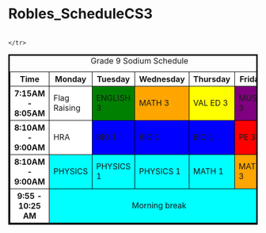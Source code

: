 # Robles_ScheduleCS3
<!DOCTYPE html>
<table>
<table style = "border: 3px solid black; border-collapse:collapse">
<caption> Grade 9 Sodium Schedule </caption>
<colgroup>
    <col span="7" style="background-color: white">
    <col style="background-color:white">
  </colgroup>	

<tr>
<th style = "border: 1px solid black"> Time </th>
<th style = "border: 1px solid black"> Monday </th>
<th style = "border: 1px solid black"> Tuesday </th>
<th style = "border: 1px solid black"> Wednesday </th>
<th style = "border: 1px solid black"> Thursday </th>
<th style = "border: 1px solid black"> Friday </th>

</tr>

<tr>
<th style = "border: 1px solid black"> 7:15AM - 8:05AM </th>
<td style = "border: 1px solid black"> Flag Raising </td>
<td style = "border: 1px solid black; background-color:green"> ENGLISH 3 </td>
<td style = "border: 1px solid black; background-color:orange"> MATH 3 </td>
<td style = "border: 1px solid black; background-color:yellow"> VAL ED 3 </td>
<td style = "border: 1px solid black; background-color:purple"> MUSIC 3 </td>
</tr> 
<tr>
<th style = "border: 1px solid black"> 8:10AM - 9:00AM </th>
<td style = "border: 1px solid black; background-color:"> HRA </td>
<td style = "border: 1px solid black; background-color:blue"> BIO 1</td>
<td style = "border: 1px solid black; background-color:blue"> BIO 1</td>
<td style = "border: 1px solid black; background-color:blue"> BIO 1</td>
<td style = "border: 1px solid black; background-color:red"> PE 3</td>
    </tr>
    <tr>
    <th style = "border: 1px solid black"> 8:10AM - 9:00AM </th>
<td style = "border: 1px solid black; background-color:aqua"> PHYSICS </td>
<td style = "border: 1px solid black; background-color:aqua"> PHYSICS 1</td>
<td style = "border: 1px solid black; background-color:aqua"> PHYSICS 1</td>
<td style = "border: 1px solid black; background-color:aqua"> MATH 1</td>
<td style = "border: 1px solid black; background-color:orange"> MATH 3</td>
    </tr>
    <tr>
 <th style = "border: 1px solid black;"> 9:55 - 10:25 AM  </th>
 <td style = "border: 1px solid black; background-color:aqua; text-align: center" colspan="5"> Morning break </td>   
    </td>

    </tr>

    
